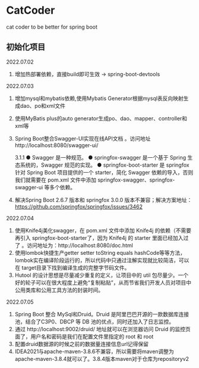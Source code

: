 # CatCoder
cat coder to be better for spring boot

## 初始化项目
2022.07.02
1. 增加热部署依赖，直接build即可生效 -> spring-boot-devtools 
   
2022.07.03
1. 增加mysql和mybatis依赖,使用Mybatis Generator根据mysql表反向映射生成dao、po和xml文件
2. 使用MyBatis plus的auto generator生成po、dao、mapper、controller和xml等
3. Spring Boot整合Swagger-UI实现在线API文档 。访问地址 http://localhost:8080/swagger-ui/
   
   3.1.1
   ● Swagger 是一种规范。
   ● springfox-swagger 是一个基于 Spring 生态系统的，Swagger 规范的实现。
   ● springfox-boot-starter 是 springfox 针对 Spring Boot 项目提供的一个 starter，简化 Swagger 依赖的导入，否则我们就需要在 pom.xml 文件中添加 springfox-swagger、springfox-swagger-ui 等多个依赖。
4. 解决Spring Boot 2.6.7 版本和 springfox 3.0.0 版本不兼容；解决方案地址：https://github.com/springfox/springfox/issues/3462

2022.07.04
1. 使用Knife4j美化swagger，在 pom.xml 文件中添加 Knife4j 的依赖（不需要再引入 springfox-boot-starter了，因为 Knife4j 的 starter 里面已经加入过了
   。访问地址为：http://localhost:8080/doc.html
2. 使用lombok快捷生产getter setter toString equals hashCode等等方法，lombok实在编译阶段运行的，所以代码中只通过注解实现就比较简洁，可以在
target目录下找到编译生成的完整字节码文件。
3. Hutool 的设计思想是尽量减少重复的定义，让项目中的 util 包尽量少。一个好的轮子可以在很大程度上避免“复制粘贴”，从而节省我们开发人员对项目中公用类库和公用工具方法的封装时间。 

2022.07.05
1. Spring Boot 整合 MySql和Druid。Druid 是阿里巴巴开源的一款数据库连接池，结合了C3P0、DBCP 等 DB 池的优点，同时还加入了日志监控。
2. 通过 http://localhost:9002/druid/ 地址就可以在浏览器访问 Druid 的监控页面了，用户名和密码是我们在配置文件里指定的 root 和 root
3. 配置druid数据源的时候之前的数据量连接信息url记得保留
4. IDEA2021与apache-maven-3.8.6不兼容，所以需要将maven调整为apache-maven-3.8.4就可以了。3.8.4版本maven对于仓库为repositoryv2
